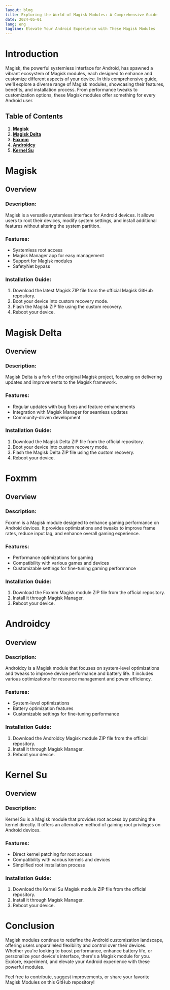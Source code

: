 ```yaml
---
layout: blog
title: Exploring the World of Magisk Modules: A Comprehensive Guide
date: 2024-05-01
lang: eng
tagline: Elevate Your Android Experience with These Magisk Modules
---
```


# Introduction

Magisk, the powerful systemless interface for Android, has spawned a vibrant ecosystem of Magisk modules, each designed to enhance and customize different aspects of your device. In this comprehensive guide, we'll explore a diverse range of Magisk modules, showcasing their features, benefits, and installation process. From performance tweaks to customization options, these Magisk modules offer something for every Android user.

## Table of Contents

1. **[Magisk](#magisk)**
2. **[Magisk Delta](#magisk-delta)**
3. **[Foxmm](#foxmm)**
4. **[Androidcy](#androidcy)**
5. **[Kernel Su](#kernel-su)**

<!-- Add more sections as needed -->

# Magisk

## Overview

### Description:
Magisk is a versatile systemless interface for Android devices. It allows users to root their devices, modify system settings, and install additional features without altering the system partition.

### Features:
- Systemless root access
- Magisk Manager app for easy management
- Support for Magisk modules
- SafetyNet bypass

### Installation Guide:
1. Download the latest Magisk ZIP file from the official Magisk GitHub repository.
2. Boot your device into custom recovery mode.
3. Flash the Magisk ZIP file using the custom recovery.
4. Reboot your device.

# Magisk Delta

## Overview

### Description:
Magisk Delta is a fork of the original Magisk project, focusing on delivering updates and improvements to the Magisk framework.

### Features:
- Regular updates with bug fixes and feature enhancements
- Integration with Magisk Manager for seamless updates
- Community-driven development

### Installation Guide:
1. Download the Magisk Delta ZIP file from the official repository.
2. Boot your device into custom recovery mode.
3. Flash the Magisk Delta ZIP file using the custom recovery.
4. Reboot your device.

# Foxmm

## Overview

### Description:
Foxmm is a Magisk module designed to enhance gaming performance on Android devices. It provides optimizations and tweaks to improve frame rates, reduce input lag, and enhance overall gaming experience.

### Features:
- Performance optimizations for gaming
- Compatibility with various games and devices
- Customizable settings for fine-tuning gaming performance

### Installation Guide:
1. Download the Foxmm Magisk module ZIP file from the official repository.
2. Install it through Magisk Manager.
3. Reboot your device.

# Androidcy

## Overview

### Description:
Androidcy is a Magisk module that focuses on system-level optimizations and tweaks to improve device performance and battery life. It includes various optimizations for resource management and power efficiency.

### Features:
- System-level optimizations
- Battery optimization features
- Customizable settings for fine-tuning performance

### Installation Guide:
1. Download the Androidcy Magisk module ZIP file from the official repository.
2. Install it through Magisk Manager.
3. Reboot your device.

# Kernel Su

## Overview

### Description:
Kernel Su is a Magisk module that provides root access by patching the kernel directly. It offers an alternative method of gaining root privileges on Android devices.

### Features:
- Direct kernel patching for root access
- Compatibility with various kernels and devices
- Simplified root installation process

### Installation Guide:
1. Download the Kernel Su Magisk module ZIP file from the official repository.
2. Install it through Magisk Manager.
3. Reboot your device.

# Conclusion

Magisk modules continue to redefine the Android customization landscape, offering users unparalleled flexibility and control over their devices. Whether you're looking to boost performance, enhance battery life, or personalize your device's interface, there's a Magisk module for you. Explore, experiment, and elevate your Android experience with these powerful modules.

Feel free to contribute, suggest improvements, or share your favorite Magisk Modules on this GitHub repository!
